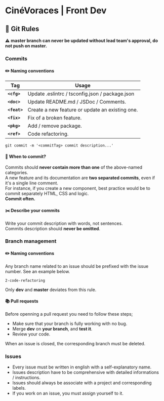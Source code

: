 # CinéVoraces | Front Dev
## :closed_book: Git Rules
:warning: **master branch can never be updated without lead team's approval, do not push on master.**
### Commits
#### :pencil2: Naming conventions
|Tag|Usage|
|-|-|
|**```<cfg>```**|Update .eslintrc / tsconfig.json / package.json|
|**```<doc>```**|Update README.md / JSDoc / Comments.|
|**```<feat>```**|Create a new feature or update an existing one.|
|**```<fix>```**|Fix of a broken feature.|
|**```<pkg>```**|Add / remove package.|
|**```<ref>```**|Code refactoring.|

```
git commit -m '<commitTag> commit description...'
```
#### :snail: When to commit?
Commits should **never contain more than one** of the above-named categories.  
A new feature and its documentation are **two separated commits**, even if it's a single line comment.  
For instance, if you create a new component, best practice would be to commit separately HTML, CSS and logic.  
**Commit often.**
#### :scissors: Describe your commits
Write your commit description with words, not sentences.  
Commits description should **never be omitted**.  

### Branch management
#### :pencil2: Naming conventions
Any branch name related to an issue should be prefixed with the issue number. See an example below.
```
2-code-refactoring
```
Only **dev** and **master** deviates from this rule.
#### :books: Pull requests
Before openning a pull request you need to follow these steps;
- Make sure that your branch is fully working with no bug.
- Merge **dev** on **your branch**, and **test it**.
- Review your code.

When an issue is closed, the corresponding branch must be deleted.

### Issues
- Every issue must be written in english with a self-explanatory name.  
- Issues description have to be comprehensive with detailed informations / instructions.  
- Issues should always be associate with a project and corresponding labels.
- If you work on an issue, you must assign yourself to it.
